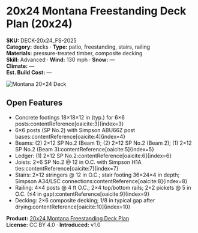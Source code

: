 # 20x24 Montana Freestanding Deck Plan (20x24)
**SKU:** DECK-20x24_FS-2025  
**Category:** decks · **Type:** patio, freestanding, stairs, railing  
**Materials:** pressure-treated timber, composite decking  
**Skill:** Advanced · **Wind:** 130 mph · **Snow:** —  
**Climate:** —  
**Est. Build Cost:** —

![Montana 20×24 Deck](https://i.etsystatic.com/59867749/r/il/165296/7090737144/il_fullxfull.7090737144_2re8.jpg)

## Open Features
- Concrete footings 18×18×12 in (typ.) for 6×6 posts:contentReference[oaicite:3]{index=3}  
- 6×6 posts (SP No.2) with Simpson ABU66Z post bases:contentReference[oaicite:4]{index=4}  
- Beams: (2) 2×12 SP No.2 (Beam 1); (2) 2×12 SP No.2 (Beam 2); (1) 2×12 SP No.2 (Beam 3):contentReference[oaicite:5]{index=5}  
- Ledger: (1) 2×12 SP No.2:contentReference[oaicite:6]{index=6}  
- Joists: 2×6 SP No.2 @ 12 in O.C. with Simpson H1A ties:contentReference[oaicite:7]{index=7}  
- Stairs: 2×12 stringers @ 12 in O.C.; stair footing 36×24×4 in depth; Simpson A34/LSC connections:contentReference[oaicite:8]{index=8}  
- Railing: 4×4 posts @ 4 ft O.C.; 2×4 top/bottom rails; 2×2 pickets @ 5 in O.C. (≤4 in gap):contentReference[oaicite:9]{index=9}  
- Decking: 2×6 composite decking; 1/8 in typical gap after drying:contentReference[oaicite:10]{index=10}

**Product:** [20x24 Montana Freestanding Deck Plan](https://bamboodesigns.com/products/20x24-montana-freestanding-deck-plan)  
**License:** CC BY 4.0 · **Introduced:** v1.0
